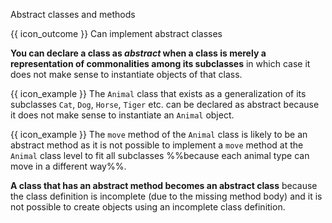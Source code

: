 <span id="title">Abstract classes and methods</span>

<span id="prereqs"></span>

<span id="outcomes">{{ icon_outcome }} Can implement abstract classes</span>

<div id="body">

<box type="definition" seamless>
<include src="../../../common/definitions.md#def-abstractClass" inline />
</box>

**You can declare a class as _abstract_ when a class is merely a representation of commonalities among its subclasses** in which case it does not make sense to instantiate objects of that class.

<box>

{{ icon_example }} The `Animal` class that exists as a generalization of its subclasses `Cat`, `Dog`, `Horse`, `Tiger` etc. can be declared as abstract because it does not make sense to instantiate an `Animal` object.

</box>

<box type="definition" seamless>
<include src="../../../common/definitions.md#def-abstractMethod" inline />
</box>

<box>

{{ icon_example }} The `move` method of the `Animal` class is likely to be an abstract method as it is not possible to implement a `move` method at the `Animal` class level to fit all subclasses %%because each animal type can move in a different way%%.

</box>

**A class that has an abstract method becomes an abstract class** because the class definition is incomplete (due to the missing method body) and it is not possible to create objects using an incomplete class definition.

</div>

<div id="extras">
</div>
